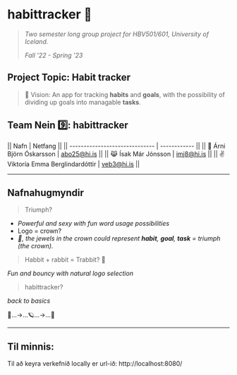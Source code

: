 # **habittracker**  🦖
 
> _Two semester long group project for HBV501/601, University of Iceland._
>
> _Fall '22 - Spring '23_

## Project Topic: Habit tracker

> 👀 Vision: An app for tracking **habits** and **goals**, with the possibility of dividing up goals into managable **tasks**.


## Team Nein 9️⃣: habittracker

|| Nafn                           | Netfang      ||
|| ------------------------------ | ------------ || 
|| 🧸 Árni Björn Óskarsson           | abo25@hi.is  || 
|| 😹 Ísak Már Jónsson           | imj8@hi.is  || 
|| ✌️ Viktoría Emma Berglindardóttir | veb3@hi.is   ||

---
## Nafnahugmyndir

> Triumph? 

- *Powerful and sexy with fun word usage possibilities*
- Logo = crown?
- *👑, the jewels in the crown could represent **habit**, **goal**, **task** = triumph (the crown).*

> Habbit + rabbit = Trabbit? 🐇

*Fun and bouncy with natural logo selection*

> habittracker? 
> 
*back to basics*

🛫...->...🪐...->...🌌


---

## Til minnis:

Til að keyra verkefnið locally er url-ið: http://localhost:8080/
